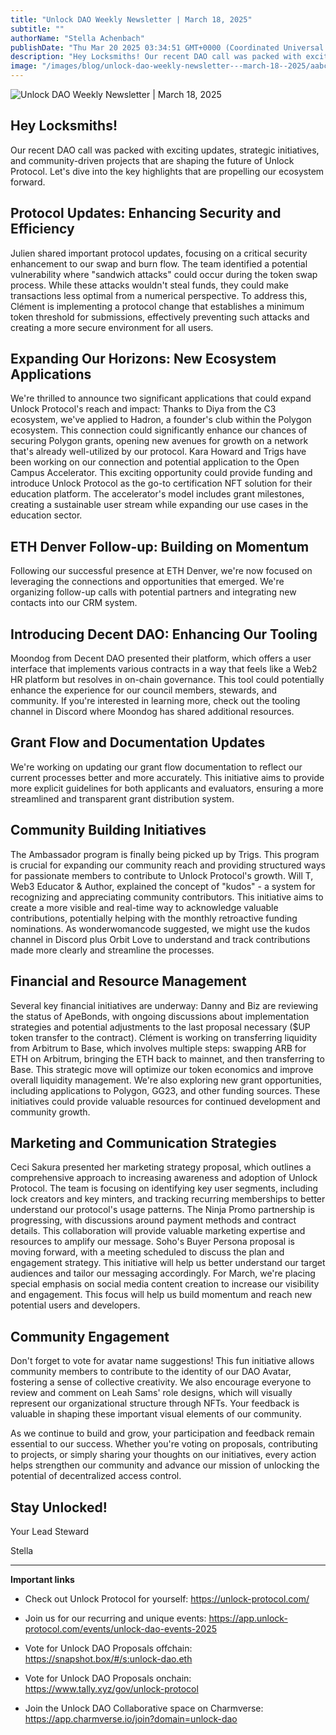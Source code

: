 ```yaml
---
title: "Unlock DAO Weekly Newsletter | March 18, 2025"
subtitle: ""
authorName: "Stella Achenbach"
publishDate: "Thu Mar 20 2025 03:34:51 GMT+0000 (Coordinated Universal Time)"
description: "Hey Locksmiths! Our recent DAO call was packed with exciting updates, strategic initiatives, and community-driven projects that are shaping the future of Unlock Protocol. Let's dive into the key highlights that are propelling our ecosystem forward. Protocol Updates: Enhancing Security and Efficiency Julien shared important protocol updates, focusing on a critical security enhancement to our swap and burn flow. The team identified a potential vulnerability where \"sandwich attacks\" could occur dur"
image: "/images/blog/unlock-dao-weekly-newsletter---march-18--2025/aabc54e428c54b72570e40d94c9dda19.jpg"
---
```


![Unlock DAO Weekly Newsletter | March 18, 2025](https://storage.googleapis.com/papyrus_images/aabc54e428c54b72570e40d94c9dda19.jpg)

<div class="relative header-and-anchor"><h2 id="h-hey-locksmiths">Hey Locksmiths!</h2></div><p>Our recent DAO call was packed with exciting updates, strategic initiatives, and community-driven projects that are shaping the future of Unlock Protocol. Let's dive into the key highlights that are propelling our ecosystem forward.</p><div class="relative header-and-anchor"><h2 id="h-protocol-updates-enhancing-security-and-efficiency">Protocol Updates: Enhancing Security and Efficiency</h2></div><p>Julien shared important protocol updates, focusing on a critical security enhancement to our swap and burn flow. The team identified a potential vulnerability where "sandwich attacks" could occur during the token swap process. While these attacks wouldn't steal funds, they could make transactions less optimal from a numerical perspective. To address this, Clément is implementing a protocol change that establishes a minimum token threshold for submissions, effectively preventing such attacks and creating a more secure environment for all users.</p><div class="relative header-and-anchor"><h2 id="h-expanding-our-horizons-new-ecosystem-applications">Expanding Our Horizons: New Ecosystem Applications</h2></div><p>We're thrilled to announce two significant applications that could expand Unlock Protocol's reach and impact: Thanks to Diya from the C3 ecosystem, we've applied to Hadron, a founder's club within the Polygon ecosystem. This connection could significantly enhance our chances of securing Polygon grants, opening new avenues for growth on a network that's already well-utilized by our protocol. Kara Howard and Trigs have been working on our connection and potential application to the Open Campus Accelerator. This exciting opportunity could provide funding and introduce Unlock Protocol as the go-to certification NFT solution for their education platform. The accelerator's model includes grant milestones, creating a sustainable user stream while expanding our use cases in the education sector.</p><div class="relative header-and-anchor"><h2 id="h-eth-denver-follow-up-building-on-momentum">ETH Denver Follow-up: Building on Momentum</h2></div><p>Following our successful presence at ETH Denver, we're now focused on leveraging the connections and opportunities that emerged. We're organizing follow-up calls with potential partners and integrating new contacts into our CRM system.</p><div class="relative header-and-anchor"><h2 id="h-introducing-decent-dao-enhancing-our-tooling">Introducing Decent DAO: Enhancing Our Tooling</h2></div><p>Moondog from Decent DAO presented their platform, which offers a user interface that implements various contracts in a way that feels like a Web2 HR platform but resolves in on-chain governance. This tool could potentially enhance the experience for our council members, stewards, and community. If you're interested in learning more, check out the tooling channel in Discord where Moondog has shared additional resources.</p><div class="relative header-and-anchor"><h2 id="h-grant-flow-and-documentation-updates">Grant Flow and Documentation Updates</h2></div><p>We're working on updating our grant flow documentation to reflect our current processes better and more accurately. This initiative aims to provide more explicit guidelines for both applicants and evaluators, ensuring a more streamlined and transparent grant distribution system.</p><div class="relative header-and-anchor"><h2 id="h-community-building-initiatives">Community Building Initiatives</h2></div><p>The Ambassador program is finally being picked up by Trigs. This program is crucial for expanding our community reach and providing structured ways for passionate members to contribute to Unlock Protocol's growth. Will T, Web3 Educator &amp; Author, explained the concept of "kudos" - a system for recognizing and appreciating community contributors. This initiative aims to create a more visible and real-time way to acknowledge valuable contributions, potentially helping with the monthly retroactive funding nominations. As wonderwomancode suggested, we might use the kudos channel in Discord plus Orbit Love to understand and track contributions made more clearly and streamline the processes.</p><div class="relative header-and-anchor"><h2 id="h-financial-and-resource-management">Financial and Resource Management</h2></div><p>Several key financial initiatives are underway: Danny and Biz are reviewing the status of ApeBonds, with ongoing discussions about implementation strategies and potential adjustments to the last proposal necessary ($UP token transfer to the contract). Clément is working on transferring liquidity from Arbitrum to Base, which involves multiple steps: swapping ARB for ETH on Arbitrum, bringing the ETH back to mainnet, and then transferring to Base. This strategic move will optimize our token economics and improve overall liquidity management. We're also exploring new grant opportunities, including applications to Polygon, GG23, and other funding sources. These initiatives could provide valuable resources for continued development and community growth.</p><div class="relative header-and-anchor"><h2 id="h-marketing-and-communication-strategies">Marketing and Communication Strategies</h2></div><p>Ceci Sakura presented her marketing strategy proposal, which outlines a comprehensive approach to increasing awareness and adoption of Unlock Protocol. The team is focusing on identifying key user segments, including lock creators and key minters, and tracking recurring memberships to better understand our protocol's usage patterns. The Ninja Promo partnership is progressing, with discussions around payment methods and contract details. This collaboration will provide valuable marketing expertise and resources to amplify our message. Soho's Buyer Persona proposal is moving forward, with a meeting scheduled to discuss the plan and engagement strategy. This initiative will help us better understand our target audiences and tailor our messaging accordingly. For March, we're placing special emphasis on social media content creation to increase our visibility and engagement. This focus will help us build momentum and reach new potential users and developers.</p><div class="relative header-and-anchor"><h2 id="h-community-engagement">Community Engagement</h2></div><p>Don't forget to vote for avatar name suggestions! This fun initiative allows community members to contribute to the identity of our DAO Avatar, fostering a sense of collective creativity. We also encourage everyone to review and comment on Leah Sams' role designs, which will visually represent our organizational structure through NFTs. Your feedback is valuable in shaping these important visual elements of our community.</p><p>As we continue to build and grow, your participation and feedback remain essential to our success. Whether you're voting on proposals, contributing to projects, or simply sharing your thoughts on our initiatives, every action helps strengthen our community and advance our mission of unlocking the potential of decentralized access control.</p><div class="relative header-and-anchor"><h2 id="h-stay-unlocked"><strong>Stay Unlocked!</strong></h2></div><p>Your Lead Steward</p><p>Stella</p><hr><p><strong>Important links</strong></p><ul><li><p>Check out Unlock Protocol for yourself: <a target="_blank" rel="noopener noreferrer nofollow ugc" class="dont-break-out" href="https://unlock-protocol.com/">https://unlock-protocol.com/</a></p></li><li><p>Join us for our recurring and unique events: <a target="_blank" rel="noopener noreferrer nofollow ugc" class="dont-break-out" href="https://app.unlock-protocol.com/events/unlock-dao-events-2025">https://app.unlock-protocol.com/events/unlock-dao-events-2025</a></p></li><li><p>Vote for Unlock DAO Proposals offchain: <a target="_blank" rel="noopener noreferrer nofollow ugc" class="dont-break-out" href="https://snapshot.box/#/s:unlock-dao.eth￼Vote">https://snapshot.box/#/s:unlock-dao.eth</a></p></li><li><p>Vote for Unlock DAO Proposals onchain: <a target="_blank" rel="noopener noreferrer nofollow ugc" class="dont-break-out" href="https://www.tally.xyz/gov/unlock-protocol">https://www.tally.xyz/gov/unlock-protocol</a></p></li><li><p>Join the Unlock DAO Collaborative space on Charmverse: <a target="_blank" rel="noopener noreferrer nofollow ugc" class="dont-break-out" href="https://app.charmverse.io/join?domain=unlock-dao">https://app.charmverse.io/join?domain=unlock-dao</a></p></li></ul><p></p>